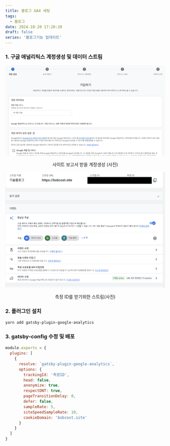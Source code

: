```yaml
---
title: 블로그 GA4 세팅
tags:
  - 블로그
date: 2024-10-20 17:20:20
draft: false
series: '블로그기능 업데이트'
---
```


### 1. 구글 애널리틱스 계정생성 및 데이터 스트림

![이미지1](./assets/0.png)

<center>사이트 보고서 받을 계정생성 (사진)</center>

![banner](./assets/1.png)

<center>측정 ID를 받기위한 스트림(사진)</center>

### 2. 플러그인 설치

```bash ${numberLines}
yarn add gatsby-plugin-google-analytics
```

### 3. gatsby-config 수정 및 배포

```javascript {numberLines}
module.exports = {
  plugins: [
    {
      resolve: `gatsby-plugin-google-analytics`,
      options: {
        trackingId: '측정ID',
        head: false,
        anonymize: true,
        respectDNT: true,
        pageTransitionDelay: 0,
        defer: false,
        sampleRate: 5,
        siteSpeedSampleRate: 10,
        cookieDomain: 'bobcost.site'
      }
    }
  ]
}
```
